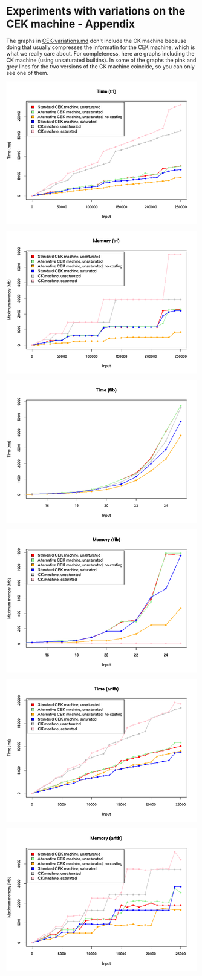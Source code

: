 # Experiments with variations on the CEK machine - Appendix

The graphs in [CEK-variations.md](./CEK-variations.md) don't include
the CK machine because doing that usually compresses the informatin
for the CEK machine, which is what we really care about.  For
completeness, here are graphs including the CK machine (using
unsaturated builtins).  In some of the graphs the pink and grey lines
for the two versions of the CK machine coincide, so you can only see
one of them.

![Triangle: time](figures/tri-times+ck.png)

![Triangle: memory](figures/tri-mem+ck.png)

![Fibonacci: time](figures/fib-times+ck.png)

![Fibonacci: memory](figures/fib-mem+ck.png)

![Arith: time](figures/arith-times+ck.png)

![Arith: memory](figures/arith-mem+ck.png)

